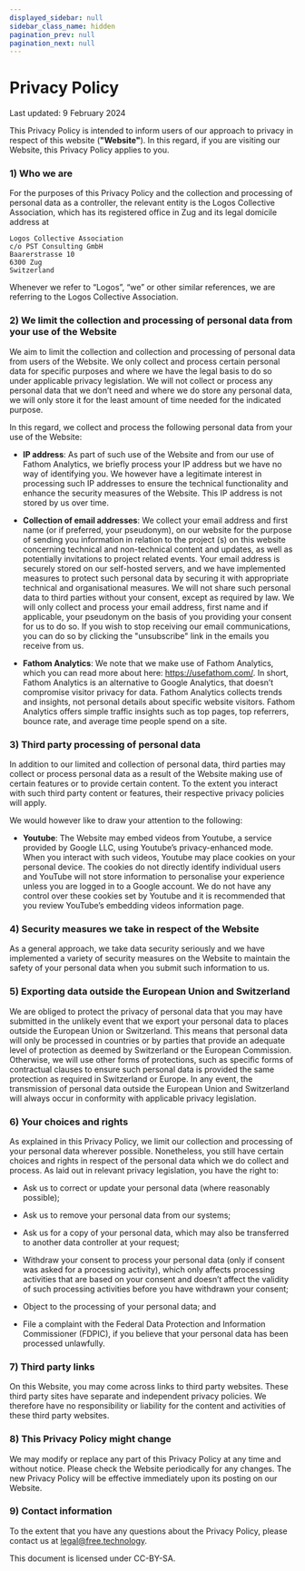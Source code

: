 ```yaml
---
displayed_sidebar: null
sidebar_class_name: hidden
pagination_prev: null
pagination_next: null
---
```


# Privacy Policy

Last updated: 9 February 2024

This Privacy Policy is intended to inform users of our approach to privacy in respect of this website (**"Website"**). In this regard, if you are visiting our Website, this Privacy Policy applies to you.

### 1) Who we are

For the purposes of this Privacy Policy and the collection and processing of personal data as a controller, the relevant entity is the Logos Collective Association, which has its registered office in Zug and its legal domicile address at

```
Logos Collective Association
c/o PST Consulting GmbH
Baarerstrasse 10
6300 Zug
Switzerland
```

Whenever we refer to “Logos”, “we” or other similar references, we are referring to the Logos Collective Association.

### 2) We limit the collection and processing of personal data from your use of the Website

We aim to limit the collection and collection and processing of personal data from users of the Website. We only collect and process certain personal data for specific purposes and where we have the legal basis to do so under applicable privacy legislation. We will not collect or process any personal data that we don’t need and where we do store any personal data, we will only store it for the least amount of time needed for the indicated purpose. 

In this regard, we collect and process the following personal data from your use of the Website:  

* **IP address**: As part of such use of the Website and from our use of Fathom Analytics, we briefly process your IP address but we have no way of identifying you. We however have a legitimate interest in processing such IP addresses to ensure the technical functionality and enhance the security measures of the Website. This IP address is not stored by us over time. 

* **Collection of email addresses**: We collect your email address and first name (or if preferred, your pseudonym), on our website for the purpose of sending you information in relation to the project (s) on this website concerning technical and non-technical content and updates, as well as potentially invitations to project related events. Your email address is securely stored on our self-hosted servers, and we have implemented measures to protect such personal data by securing it with appropriate technical and organisational measures. We will not share such personal data to third parties without your consent, except as required by law. We will only collect and process your email address, first name and if applicable, your pseudonym on the basis of you providing your consent for us to do so. If you wish to stop receiving our email communications, you can do so by clicking the "unsubscribe" link in the emails you receive from us.

* **Fathom Analytics**: We note that we make use of Fathom Analytics, which you can read more about here: https://usefathom.com/. In short, Fathom Analytics is an alternative to Google Analytics, that doesn’t compromise visitor privacy for data. Fathom Analytics collects trends and insights, not personal details about specific website visitors. Fathom Analytics offers simple traffic insights such as top pages, top referrers, bounce rate, and average time people spend on a site.

### 3) Third party processing of personal data

In addition to our limited and collection of personal data, third parties may collect or process personal data as a result of the Website making use of certain features or to provide certain content. To the extent you interact with such third party content or features, their respective privacy policies will apply.

We would however like to draw your attention to the following:

* **Youtube**: The Website may embed videos from Youtube, a service provided by Google LLC, using Youtube’s privacy-enhanced mode. When you interact with such videos, Youtube may place cookies on your personal device. The cookies do not directly identify individual users and YouTube will not store information to personalise your experience unless you are logged in to a Google account. We do not have any control over these cookies set by Youtube and it is recommended that you review YouTube’s embedding videos information page.

### 4) Security measures we take in respect of the Website 

As a general approach, we take data security seriously and we have implemented a variety of security measures on the Website to maintain the safety of your personal data when you submit such information to us. 

### 5) Exporting data outside the European Union and Switzerland

We are obliged to protect the privacy of personal data that you may have submitted in the unlikely event that we export your personal data to places outside the European Union or Switzerland. This means that personal data will only be processed in countries or by parties that provide an adequate level of protection as deemed by Switzerland or the European Commission. Otherwise, we will use other forms of protections, such as specific forms of contractual clauses to ensure such personal data is provided the same protection as required in Switzerland or Europe. In any event, the transmission of personal data outside the European Union and Switzerland will always occur in conformity with applicable privacy legislation. 


### 6) Your choices and rights

As explained in this Privacy Policy, we limit our collection and processing of your personal data wherever possible. Nonetheless, you still have certain choices and rights in respect of the personal data which we do collect and process. As laid out in relevant privacy legislation, you have the right to:

* Ask us to correct or update your personal data (where reasonably possible);

* Ask us to remove your personal data from our systems;

* Ask us for a copy of your personal data, which may also be transferred to another data controller at your request;
* Withdraw your consent to process your personal data (only if consent was asked for a processing activity), which only affects processing activities that are based on your consent and doesn’t affect the validity of such processing activities before you have withdrawn your consent;

* Object to the processing of your personal data; and

* File a complaint with the Federal Data Protection and Information Commissioner (FDPIC), if you believe that your personal data has been processed unlawfully.

### 7) Third party links

On this Website, you may come across links to third party websites. These third party sites have separate and independent privacy policies. We therefore have no responsibility or liability for the content and activities of these third party websites.

### 8) This Privacy Policy might change

We may modify or replace any part of this Privacy Policy at any time and without notice. Please check the Website periodically for any changes. The new Privacy Policy will be effective immediately upon its posting on our Website.

### 9) Contact information

To the extent that you have any questions about the Privacy Policy, please contact us at legal@free.technology.

This document is licensed under CC-BY-SA.
